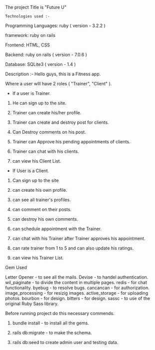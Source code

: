 The project Title is "Future U"

	Technologies used :- 
Programming Languages: ruby ( version - 3.2.2 )

framework: ruby on rails

Frontend: HTML, CSS

Backend: ruby on rails ( version - 7.0.6 )

Database: SQLite3 ( version - 1.4 )

  Description :- 
Hello guys, this is a Fitness app.

Where a user wlll have 2 roles ( "Trainer", "Client" ).

- If a user is Trainer. 

1) He can sign up to the site.

2) Trainer can create his/her profile.

3) Trainer can create and destroy post for clients.

4) Can Destroy comments on his post.

5) Trainer can Approve his pending appointments of clients.

6) Trainer can chat with his clients.

7) can view his Client List.



- If User is a Client.

1) Can sign up to the site

2) can create his own profile.

3) can see all trainer's profiles.

4) can comment on their posts.

5) can destroy his own comments.

6) can schedule appointment with the Trainer.

7) can chat with his Trainer after Trainer approves his appointment.

8) can rate trainer from 1 to 5 and can also update his ratings.

9) can view his Trainer List.

  Gem Used

Letter Opener - to see all the mails.
Devise - to handel authentication.
wil_paginate - to divide the content in multiple pages.
redis - for chat functionality.
byebug - to resolve bugs.
cancancan - for authorization.
image_processing - for resizig images.
active_storage - for uploading photos.
bourbon - for design.
bitters - for design.
sassc - to use of the original Ruby Sass library.

  Before running project do this necessary commends.

1) bundle install - to install all the gems.

2) rails db:migrate  - to make the schema.

3) rails db:seed to create admin user and testing data.

